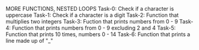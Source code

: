 MORE FUNCTIONS, NESTED LOOPS
Task-0: Check if a character is uppercase
Task-1: Check if a character is a digit
Task-2: Function that multiplies two integers
Task-3: Fuction that prints numbers from 0 - 9
Task-4: Function that prints numbers from 0 - 9 excluding  2 and 4
Task-5: Function that prints 10 times, numbers 0 - 14
Task-6: Function that prints a line made up of "_"